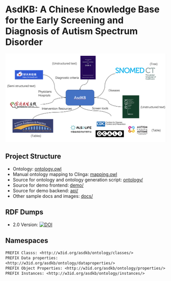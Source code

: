 # AsdKB: A Chinese Knowledge Base for the Early Screening and Diagnosis of Autism Spectrum Disorder

![AsdKB](./docs/asdkb.png)

## Project Structure

- Ontology: [ontology.owl](./ontology/ontology.owl)
- Manual ontology mapping to Clinga: [mapping.owl](./mapping/mapping.owl)
- Source for ontology and ontology generation script: [ontology/](./ontology/)
- Source for demo frontend: [demo/](./demo/)
- Source for demo backend: [api/](./api/)
- Other sample docs and images: [docs/](./docs/)

## RDF Dumps

- 2.0 Version: [![DOI](https://zenodo.org/badge/DOI/10.5281/zenodo.6522173.svg)](https://doi.org/10.5281/zenodo.6522173)

## Namespaces

```sparql
PREFIX Classs: <http://w3id.org/asdkb/ontology/classes/>
PREFIX Data properties: <http://w3id.org/asdkb/ontology/dataproperties/>
PREFIX Object Properties: <http://w3id.org/asdkb/ontology/properties/>
PREFIX Instances: <http://w3id.org/asdkb/ontology/instances/>
```
